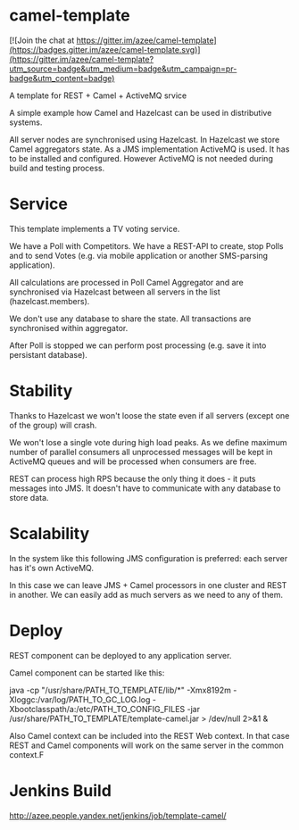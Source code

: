 camel-template
==============

[![Join the chat at https://gitter.im/azee/camel-template](https://badges.gitter.im/azee/camel-template.svg)](https://gitter.im/azee/camel-template?utm_source=badge&utm_medium=badge&utm_campaign=pr-badge&utm_content=badge)

A template for REST + Camel + ActiveMQ srvice

A simple example how Camel and Hazelcast can be used in distributive systems.

All server nodes are synchronised using Hazelcast.
In Hazelcast we store Camel aggregators state.
As a JMS implementation ActiveMQ is used. It has to be installed and configured.
However ActiveMQ is not needed during build and testing process.

Service
==============
This template implements a TV voting service.

We have a Poll with Competitors. We have a REST-API to create,
stop Polls and to send Votes (e.g. via mobile application or another SMS-parsing application).

All calculations are processed in Poll Camel Aggregator and are synchronised via Hazelcast
between all servers in the list (hazelcast.members).

We don't use any database to share the state. All transactions are synchronised within aggregator.

After Poll is stopped we can perform post processing (e.g. save it into persistant database).

Stability
==============
Thanks to Hazelcast we won't loose the state even if all servers (except one of the group) will crash.

We won't lose a single vote during high load peaks.
As we define maximum number of parallel consumers all unprocessed messages will be kept in ActiveMQ queues
and will be processed when consumers are free.

REST can process high RPS because the only thing it does - it puts messages into JMS. It doesn't have
to communicate with any database to store data.

Scalability
==============
In the system like this following JMS configuration is preferred: each server has it's own ActiveMQ.

In this case we can leave JMS + Camel processors in one cluster and REST in another.
We can easily add as much servers as we need to any of them.

Deploy
==============
REST component can be deployed to any application server.

Camel component can be started like this:

java -cp "/usr/share/PATH_TO_TEMPLATE/lib/*" -Xmx8192m -Xloggc:/var/log/PATH_TO_GC_LOG.log -Xbootclasspath/a:/etc/PATH_TO_CONFIG_FILES -jar /usr/share/PATH_TO_TEMPLATE/template-camel.jar > /dev/null 2>&1 &

Also Camel context can be included into the REST Web context. In that case REST and Camel components will work on the same server in the common context.F

Jenkins Build
==============
http://azee.people.yandex.net/jenkins/job/template-camel/
